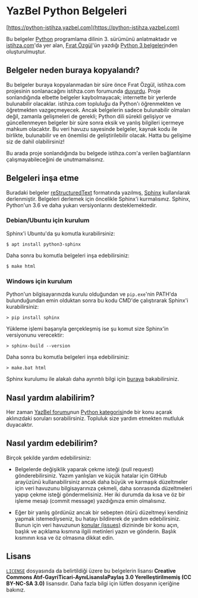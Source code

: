 # YazBel Python Belgeleri

[https://python-istihza.yazbel.com](https://python-istihza.yazbel.com)

Bu belgeler [Python](https://www.python.org/) programlama dilinin 3. sürümünü anlatmaktadır ve
[istihza.com](http://www.istihza.com/)'da yer alan, [Fırat Özgül](http://www.kodlab.com/AuthorDetail.aspx?ID=50)'ün
yazdığı [Python 3 belgeleri](http://belgeler.istihza.com/py3/)nden oluşturulmuştur.

## Belgeler neden buraya kopyalandı?

Bu belgeler buraya kopyalanmadan bir süre önce Fırat Özgül, istihza.com projesinin sonlanacağını istihza.com forumunda
[duyurdu](http://www.istihza.com/forum/viewtopic.php?f=50&t=3849). Proje sonlandığında elbette
belgeler kaybolmayacak; internette bir yerlerde bulunabilir olacaklar. istihza.com topluluğu da Python'ı öğrenmekten ve
öğretmekten vazgeçmeyecek. Ancak belgelerin sadece bulunabilir olmaları değil, zamanla gelişmeleri de gerekli; Python
dili sürekli gelişiyor ve güncellenmeyen belgeler bir süre sonra eksik ve yanlış bilgileri içermeye mahkum olacaktır.
Bu veri havuzu sayesinde belgeler, kaynak kodu ile birlikte, bulunabilir ve en önemlisi de geliştirilebilir olacak.
Hatta bu gelişime siz de dahil olabilirsiniz!

Bu arada proje sonlandığında bu belgede istihza.com'a verilen bağlantıların çalışmayabileceğini de unutmamalısınız.

## Belgeleri inşa etme

Buradaki belgeler [reStructuredText] formatında yazılmış, [Sphinx] kullanılarak derlenmiştir.
Belgeleri derlemek için öncelikle Sphinx'i kurmalısınız. Sphinx, Python'un 3.6 ve daha yukarı versiyonlarını desteklemektedir.

### Debian/Ubuntu için kurulum
Sphinx'i Ubuntu'da şu komutla kurabilirsiniz:

```shell
$ apt install python3-sphinx
```

Daha sonra bu komutla belgeleri inşa edebilirsiniz:

```shell
$ make html
```

### Windows için kurulum

Python'un bilgisayarınızda kurulu olduğundan ve `pip.exe`'nin PATH'da bulunduğundan emin olduktan sonra bu kodu CMD'de çalıştırarak Sphinx'i kurabilirsiniz:

```shell
> pip install sphinx
```

Yükleme işlemi başarıyla gerçekleşmiş ise şu komut size Sphinx'in versiyonunu verecektir:

```shell
> sphinx-build --version
```

Daha sonra bu komutla belgeleri inşa edebilirsiniz:

```shell
> make.bat html
```

Sphinx kurulumu ile alakalı daha ayrıntılı bilgi için [buraya](https://www.sphinx-doc.org/en/master/usage/installation.html) bakabilirsiniz.

## Nasıl yardım alabilirim?

Her zaman [YazBel forumu](https://forum.yazbel.com/)nun [Python kategorisi](https://forum.yazbel.com/c/python)nde bir
konu açarak aklınızdaki soruları sorabilirsiniz. Topluluk size yardım etmekten mutluluk duyacaktır.

## Nasıl yardım edebilirim?

Birçok şekilde yardım edebilirsiniz:

- Belgelerde değişiklik yaparak çekme isteği (pull request) gönderebilirsiniz. Yazım yanlışları ve küçük hatalar için
GitHub arayüzünü kullanabilirsiniz ancak daha büyük ve karmaşık düzeltmeler için veri havuzunu bilgisayarınıza çekmeli,
daha sonrasında düzeltmeleri yapıp çekme isteği göndermelisiniz. Her iki durumda da kısa ve öz bir
işleme mesajı (commit message) yazdığınıza emin olmalısınız.

- Eğer bir yanlış gördünüz ancak bir sebepten ötürü düzeltmeyi kendiniz yapmak istemediyseniz, bu hatayı bildirerek de
yardım edebilirsiniz. Bunun için veri havuzunun [konular (issues)](https://github.com/yazbel/python-istihza/issues)
dizininde bir konu açın, başlık ve açıklama kısmına ilgili metinleri yazın ve gönderin. Başlık kısmının kısa ve öz
olmasına dikkat edin.

## Lisans

[`LICENSE`](https://github.com/yazbel/python-istihza/blob/master/LICENSE) dosyasında da belirtildiği üzere bu
belgelerin lisansı **Creative Commons Atıf-GayriTicari-AynıLisanslaPaylaş 3.0 Yerelleştirilmemiş (CC BY-NC-SA 3.0)**
lisansıdır. Daha fazla bilgi için lütfen dosyanın içeriğine bakınız.

[reStructuredText]: http://docutils.sourceforge.net/rst.html
[Sphinx]: http://www.sphinx-doc.org/
